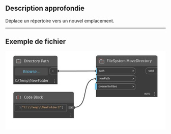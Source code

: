 ## Description approfondie
Déplace un répertoire vers un nouvel emplacement.
___
## Exemple de fichier

![MoveDirectory](./DSCore.IO.FileSystem.MoveDirectory_img.jpg)

